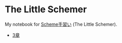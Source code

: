 # The Little Schemer

My notebook for [Scheme手習い](https://shop.ohmsha.co.jp/shopdetail/000000000055/) (The Little Schemer).

- [3章](chap03.md)

